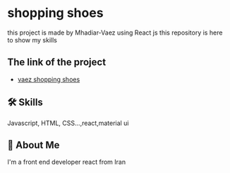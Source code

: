 
# shopping shoes

this project is made by Mhadiar-Vaez using React js 
this repository is  here to show my skills

## The link of the project

 - [vaez shopping shoes](https://65f1b6d01ca9832a53b0296f--legendary-conkies-f181aa.netlify.app/)




## 🛠 Skills
Javascript, HTML, CSS...,react,material ui


## 🚀 About Me
I'm a front end developer
react from Iran

